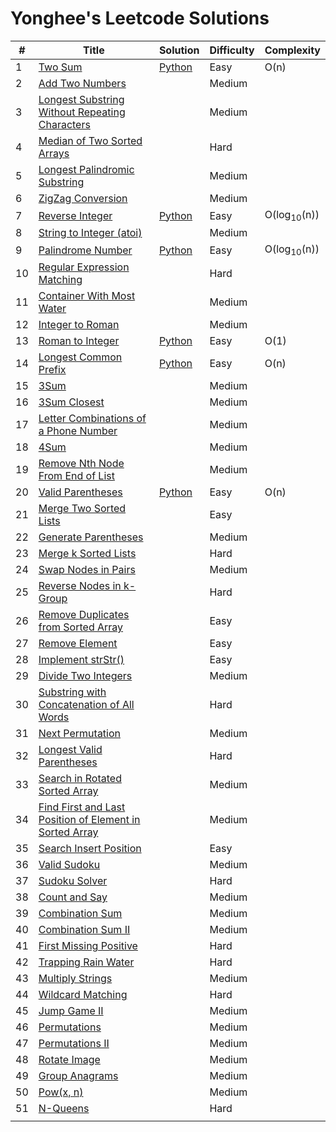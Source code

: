 # Yonghee's Leetcode Solutions


| # | Title                                             | Solution                                                                                |Difficulty|Complexity|
|---|---------------------------------------------------|-----------------------------------------------------------------------------------------|----------|----------|
| 1 | [Two Sum](https://leetcode.com/problems/two-sum/) | [Python](https://github.com/Yonghee9106/Leetcode-Solutions/blob/main/Python/0001_Two_Sum.py) | Easy | O(n)    |
| 2 | [Add Two Numbers](https://leetcode.com/problems/add-two-numbers/) |  | Medium |  |
| 3 | [Longest Substring Without Repeating Characters](https://leetcode.com/problems/longest-substring-without-repeating-characters/) |  | Medium |  |
| 4 | [Median of Two Sorted Arrays](https://leetcode.com/problems/median-of-two-sorted-arrays/) |  | Hard |  |
| 5 | [Longest Palindromic Substring](https://leetcode.com/problems/longest-palindromic-substring/) |  | Medium |  |
| 6 | [ZigZag Conversion](https://leetcode.com/problems/zigzag-conversion/) |  | Medium |  |
| 7 | [Reverse Integer](https://leetcode.com/problems/reverse-integer/) | [Python](https://github.com/Yonghee9106/Leetcode-Solutions/blob/main/Python/0007_Reverse_Integer.py) | Easy | O(log<sub>10</sub>(n)) |
| 8 | [String to Integer (atoi)](https://leetcode.com/problems/string-to-integer-atoi/) |  | Medium |  |
| 9 | [Palindrome Number](https://leetcode.com/problems/palindrome-number/) | [Python](https://github.com/Yonghee9106/Leetcode-Solutions/blob/main/Python/0009_Palindrome_Number.py) | Easy | O(log<sub>10</sub>(n)) |
| 10 | [Regular Expression Matching](https://leetcode.com/problems/regular-expression-matching/) |  | Hard |  |
| 11 | [Container With Most Water](https://leetcode.com/problems/container-with-most-water/) |  | Medium |  |
| 12 | [Integer to Roman](https://leetcode.com/problems/integer-to-roman/) |  | Medium |  |
| 13 | [Roman to Integer](https://leetcode.com/problems/roman-to-integer/) | [Python](https://github.com/Yonghee9106/Leetcode-Solutions/blob/main/Python/0013_Roman_to_Integer.py) | Easy | O(1) |
| 14 | [Longest Common Prefix](https://leetcode.com/problems/longest-common-prefix/) | [Python](https://github.com/Yonghee9106/Leetcode-Solutions/blob/main/Python/0014_Longest_Common_Prefix.py) | Easy | O(n) |
| 15 | [3Sum](https://leetcode.com/problems/3sum/) |  | Medium |  |
| 16 | [3Sum Closest](https://leetcode.com/problems/3sum-closest/) |  | Medium |  |
| 17 | [Letter Combinations of a Phone Number](https://leetcode.com/problems/letter-combinations-of-a-phone-number/) |  | Medium |  |
| 18 | [4Sum](https://leetcode.com/problems/4sum/) |  | Medium |  |
| 19 | [Remove Nth Node From End of List](https://leetcode.com/problems/remove-nth-node-from-end-of-list/) |  | Medium |  |
| 20 | [Valid Parentheses](https://leetcode.com/problems/valid-parentheses/) | [Python](https://github.com/Yonghee9106/Leetcode-Solutions/blob/main/Python/0020_Valid_Parentheses.py) | Easy | O(n) |
| 21 | [Merge Two Sorted Lists](https://leetcode.com/problems/merge-two-sorted-lists/) |  | Easy |  |
| 22 | [Generate Parentheses](https://leetcode.com/problems/generate-parentheses/) |  | Medium |  |
| 23 | [Merge k Sorted Lists](https://leetcode.com/problems/merge-k-sorted-lists/) |  | Hard |  |
| 24 | [Swap Nodes in Pairs](https://leetcode.com/problems/swap-nodes-in-pairs/) |  | Medium |  |
| 25 | [Reverse Nodes in k-Group](https://leetcode.com/problems/reverse-nodes-in-k-group/) |  | Hard |  |
| 26 | [Remove Duplicates from Sorted Array](https://leetcode.com/problems/remove-duplicates-from-sorted-array/) |  | Easy |  |
| 27 | [Remove Element](https://leetcode.com/problems/remove-element/) |  | Easy |  |
| 28 | [Implement strStr()](https://leetcode.com/problems/implement-strstr/) |  | Easy |  |
| 29 | [Divide Two Integers](https://leetcode.com/problems/divide-two-integers/) |  | Medium |  |
| 30 | [Substring with Concatenation of All Words](https://leetcode.com/problems/substring-with-concatenation-of-all-words/) |  | Hard |  |
| 31 | [Next Permutation](https://leetcode.com/problems/next-permutation/) |  | Medium |  |
| 32 | [Longest Valid Parentheses](https://leetcode.com/problems/longest-valid-parentheses/) |  | Hard |  |
| 33 | [Search in Rotated Sorted Array](https://leetcode.com/problems/search-in-rotated-sorted-array/) |  | Medium |  |
| 34 | [Find First and Last Position of Element in Sorted Array](https://leetcode.com/problems/find-first-and-last-position-of-element-in-sorted-array/) |  | Medium |  |
| 35 | [Search Insert Position](https://leetcode.com/problems/search-insert-position/) |  | Easy |  |
| 36 | [Valid Sudoku](https://leetcode.com/problems/valid-sudoku/) |  | Medium |  |
| 37 | [Sudoku Solver](https://leetcode.com/problems/sudoku-solver/) |  | Hard |  |
| 38 | [Count and Say](https://leetcode.com/problems/count-and-say/) |  | Medium |  |
| 39 | [Combination Sum](https://leetcode.com/problems/combination-sum/) |  | Medium |  |
| 40 | [Combination Sum II](https://leetcode.com/problems/combination-sum-ii/) |  | Medium |  |
| 41 | [First Missing Positive](https://leetcode.com/problems/first-missing-positive/) |  | Hard |  |
| 42 | [Trapping Rain Water](https://leetcode.com/problems/trapping-rain-water/) |  | Hard |  |
| 43 | [Multiply Strings](https://leetcode.com/problems/multiply-strings/) |  | Medium |  |
| 44 | [Wildcard Matching](https://leetcode.com/problems/wildcard-matching/) |  | Hard |  |
| 45 | [Jump Game II](https://leetcode.com/problems/jump-game-ii/) |  | Medium |  |
| 46 | [Permutations](https://leetcode.com/problems/permutations/) |  | Medium |  |
| 47 | [Permutations II](https://leetcode.com/problems/permutations-ii/) |  | Medium |  |
| 48 | [Rotate Image](https://leetcode.com/problems/rotate-image/) |  | Medium |  |
| 49 | [Group Anagrams](https://leetcode.com/problems/group-anagrams/) |  | Medium |  |
| 50 | [Pow(x, n)](https://leetcode.com/problems/powx-n/) |  | Medium  |  |
| 51 | [N-Queens](https://leetcode.com/problems/n-queens/) |  | Hard |  |
|  |  |  |  |  |

